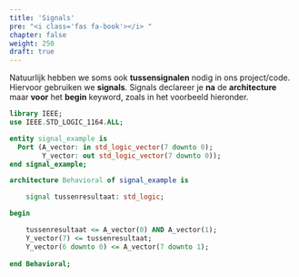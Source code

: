 ```yaml
---
title: 'Signals'
pre: "<i class='fas fa-book'></i> "
chapter: false
weight: 250
draft: true
---
```


Natuurlijk hebben we soms ook **tussensignalen** nodig in ons project/code. Hiervoor gebruiken we **signals**.
Signals declareer je **na** de **architecture** maar **voor** het **begin** keyword, zoals in het voorbeeld hieronder.


```vhdl
library IEEE;
use IEEE.STD_LOGIC_1164.ALL;

entity signal_example is
  Port (A_vector: in std_logic_vector(7 downto 0);
        Y_vector: out std_logic_vector(7 downto 0));
end signal_example;

architecture Behavioral of signal_example is

    signal tussenresultaat: std_logic;

begin

    tussenresultaat <= A_vector(0) AND A_vector(1);
    Y_vector(7) <= tussenresultaat;
    Y_vector(6 downto 0) <= A_vector(7 downto 1);
    
end Behavioral;
```
